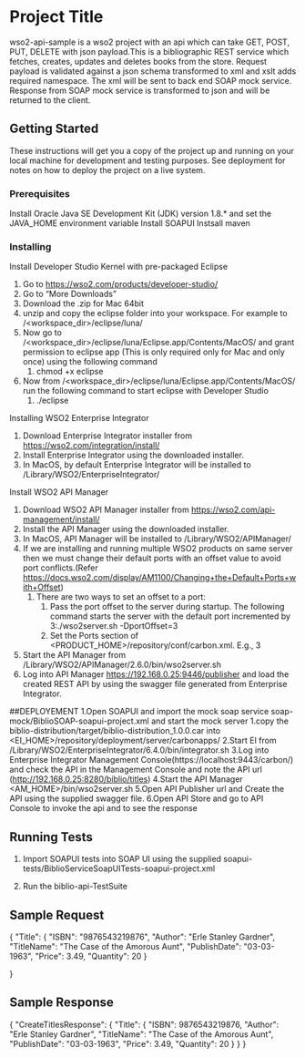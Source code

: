 # Project Title
wso2-api-sample is a wso2 project with an api which can take  GET, POST, PUT, DELETE with json payload.This is a bibliographic REST service which fetches, creates, updates and deletes books from the store.  Request payload is validated against a json schema transformed to xml and xslt adds required namespace. The xml will be sent to back end SOAP mock service. Response from SOAP mock service is transformed to json and will be returned to the client.

## Getting Started

These instructions will get you a copy of the project up and running on your local machine for development and testing purposes. See deployment for notes on how to deploy the project on a live system.

### Prerequisites
Install Oracle Java SE Development Kit (JDK) version 1.8.* and set the JAVA_HOME environment variable
Install SOAPUI
Instsall maven

### Installing

Install Developer Studio Kernel with pre-packaged Eclipse

1. Go to https://wso2.com/products/developer-studio/
2. Go to “More Downloads”
3. Download the .zip for Mac 64bit
4. unzip and copy the eclipse folder into your workspace. For example to /<workspace_dir>/eclipse/luna/
5. Now go to /<workspace_dir>/eclipse/luna/Eclipse.app/Contents/MacOS/ and grant permission to eclipse app (This is only required only for Mac and only once) using the following command
    1. chmod +x eclipse
6. Now from /<workspace_dir>/eclipse/luna/Eclipse.app/Contents/MacOS/ run the following command to start eclipse with Developer Studio
    1. ./eclipse


Installing WSO2 Enterprise Integrator
1. Download Enterprise Integrator installer from https://wso2.com/integration/install/
2. Install Enterprise Integrator using the downloaded installer.
3. In MacOS, by default Enterprise Integrator will be installed to /Library/WSO2/EnterpriseIntegrator/

Install WSO2 API Manager
1. Download WSO2 API Manager installer from https://wso2.com/api-management/install/
2. Install the API Manager using the downloaded installer.
3. In MacOS, API Manager will be installed to /Library/WSO2/APIManager/
4. If we are installing and running multiple WSO2 products on same server then we must change their default ports with an offset value to avoid port conflicts.(Refer https://docs.wso2.com/display/AM1100/Changing+the+Default+Ports+with+Offset)
    1. There are two ways to set an offset to a port:
        1. Pass the port offset to the server during startup. The following command starts the server with the default port incremented by 3:./wso2server.sh -DportOffset=3
        2. Set the Ports section of <PRODUCT_HOME>/repository/conf/carbon.xml. E.g., <Offset>3</Offset>
5. Start the API Manager from /Library/WSO2/APIManager/2.6.0/bin/wso2server.sh
6. Log into API Manager https://192.168.0.25:9446/publisher and load the created REST API by using the swagger file generated from Enterprise Integrator.


##DEPLOYEMENT
1.Open SOAPUI and import the mock soap service soap-mock/BiblioSOAP-soapui-project.xml and start the mock server 
1.copy the biblio-distribution/target/biblio-distribution_1.0.0.car into <EI_HOME>/repository/deployment/server/carbonapps/
2.Start EI from /Library/WSO2/EnterpriseIntegrator/6.4.0/bin/integrator.sh
3.Log into Enterprise Integrator Management Console(https://localhost:9443/carbon/) and check the API in the Management Console and note the API url (http://192.168.0.25:8280/biblio/titles)
4.Start the API Manager <AM_HOME>/bin/wso2server.sh
5.Open API Publisher url and Create the API using the supplied swagger file.
6.Open API Store and go to API Console to invoke the api and to see the response

## Running Tests

1. Import SOAPUI tests into SOAP UI using the supplied soapui-tests/BiblioServiceSoapUITests-soapui-project.xml

2. Run the biblio-api-TestSuite

## Sample Request
{
    "Title": {
      "ISBN": "9876543219876",
      "Author": "Erle Stanley Gardner",
      "TitleName": "The Case of the Amorous Aunt",
      "PublishDate": "03-03-1963",
      "Price": 3.49,
      "Quantity": 20
    }
  
}

## Sample Response
{
    "CreateTitlesResponse": {
        "Title": {
            "ISBN": 9876543219876,
            "Author": "Erle Stanley Gardner",
            "TitleName": "The Case of the Amorous Aunt",
            "PublishDate": "03-03-1963",
            "Price": 3.49,
            "Quantity": 20
        }
    }
}
